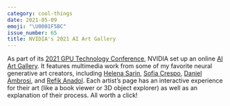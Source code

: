 ```yaml
---
category: cool-things
date: 2021-05-09
emoji: "\U0001F5BC"
issue_number: 65
title: NVIDIA's 2021 AI Art Gallery
---
```


As part of its [2021 GPU Technology Conference](https://www.nvidia.com/en-us/gtc/?utm_campaign=Dynamically%20Typed&utm_medium=email&utm_source=Revue%20newsletter), NVIDIA set up an online [AI Art Gallery](https://www.nvidia.com/en-us/deep-learning-ai/ai-art-gallery/?utm_campaign=Dynamically%20Typed&utm_medium=email&utm_source=Revue%20newsletter).
It features multimedia work from some of my favorite neural generative art creators, including [Helena Sarin](https://www.nvidia.com/en-us/deep-learning-ai/ai-art-gallery/artists/helena-sarin/?utm_campaign=Dynamically%20Typed&utm_medium=email&utm_source=Revue%20newsletter), [Sofia Crespo](https://www.nvidia.com/en-us/deep-learning-ai/ai-art-gallery/artists/sofia-crespo/?utm_campaign=Dynamically%20Typed&utm_medium=email&utm_source=Revue%20newsletter), [Daniel Ambrosi](https://www.nvidia.com/en-us/deep-learning-ai/ai-art-gallery/artists/daniel-ambrosi?utm_campaign=Dynamically%20Typed&utm_medium=email&utm_source=Revue%20newsletter), and [Refik Anadol](https://www.nvidia.com/en-us/deep-learning-ai/ai-art-gallery/artists/refik-anadol?utm_campaign=Dynamically%20Typed&utm_medium=email&utm_source=Revue%20newsletter).
Each artist’s page has an interactive experience for their art (like a book viewer or 3D object explorer) as well as an explanation of their process.
All worth a click!